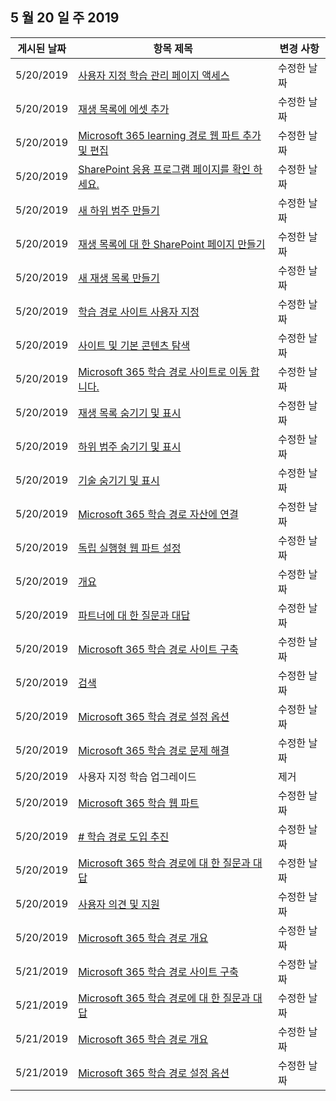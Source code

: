 <!-- This file is generated automatically each week. Changes made to this file will be overwritten.-->




## <a name="week-of-may-20-2019"></a>5 월 20 일 주 2019


| 게시된 날짜 |항목 제목 | 변경 사항 |
|------|------------|--------|
| 5/20/2019 | [사용자 지정 학습 관리 페이지 액세스](/Office365/CustomLearning/custom_accessadmin) | 수정한 날짜 |
| 5/20/2019 | [재생 목록에 에셋 추가](/Office365/CustomLearning/custom_addassets) | 수정한 날짜 |
| 5/20/2019 | [Microsoft 365 learning 경로 웹 파트 추가 및 편집](/Office365/CustomLearning/custom_addwebpart) | 수정한 날짜 |
| 5/20/2019 | [SharePoint 응용 프로그램 페이지를 확인 하세요.](/Office365/CustomLearning/custom_apppages) | 수정한 날짜 |
| 5/20/2019 | [새 하위 범주 만들기](/Office365/CustomLearning/custom_createnewcat) | 수정한 날짜 |
| 5/20/2019 | [재생 목록에 대 한 SharePoint 페이지 만들기](/Office365/CustomLearning/custom_createnewpage) | 수정한 날짜 |
| 5/20/2019 | [새 재생 목록 만들기](/Office365/CustomLearning/custom_createnewplaylist) | 수정한 날짜 |
| 5/20/2019 | [학습 경로 사이트 사용자 지정](/Office365/CustomLearning/custom_edithelp) | 수정한 날짜 |
| 5/20/2019 | [사이트 및 기본 콘텐츠 탐색](/Office365/CustomLearning/custom_exploresite) | 수정한 날짜 |
| 5/20/2019 | [Microsoft 365 학습 경로 사이트로 이동 합니다.](/Office365/CustomLearning/custom_goto) | 수정한 날짜 |
| 5/20/2019 | [재생 목록 숨기기 및 표시](/Office365/CustomLearning/custom_hideshowplaylists) | 수정한 날짜 |
| 5/20/2019 | [하위 범주 숨기기 및 표시](/Office365/CustomLearning/custom_hideshowsub) | 수정한 날짜 |
| 5/20/2019 | [기술 숨기기 및 표시](/Office365/CustomLearning/custom_hideshowtech) | 수정한 날짜 |
| 5/20/2019 | [Microsoft 365 학습 경로 자산에 연결](/Office365/CustomLearning/custom_linking) | 수정한 날짜 |
| 5/20/2019 | [독립 실행형 웹 파트 설정](/Office365/CustomLearning/custom_manualsetup) | 수정한 날짜 |
| 5/20/2019 | [개요](/Office365/CustomLearning/custom_overview) | 수정한 날짜 |
| 5/20/2019 | [파트너에 대 한 질문과 대답](/Office365/CustomLearning/custom_partner) | 수정한 날짜 |
| 5/20/2019 | [Microsoft 365 학습 경로 사이트 구축](/Office365/CustomLearning/custom_provision) | 수정한 날짜 |
| 5/20/2019 | [검색](/Office365/CustomLearning/custom_search) | 수정한 날짜 |
| 5/20/2019 | [Microsoft 365 학습 경로 설정 옵션](/Office365/CustomLearning/custom_setupoptions) | 수정한 날짜 |
| 5/20/2019 | [Microsoft 365 학습 경로 문제 해결](/Office365/CustomLearning/custom_troubleshooting) | 수정한 날짜 |
| 5/20/2019 | 사용자 지정 학습 업그레이드 | 제거 |
| 5/20/2019 | [Microsoft 365 학습 웹 파트](/Office365/CustomLearning/custom_whereiswebpart) | 수정한 날짜 |
| 5/20/2019 | [# 학습 경로 도입 추진](/Office365/CustomLearning/driveadoption) | 수정한 날짜 |
| 5/20/2019 | [Microsoft 365 학습 경로에 대 한 질문과 대답](/Office365/CustomLearning/faq) | 수정한 날짜 |
| 5/20/2019 | [사용자 의견 및 지원](/Office365/CustomLearning/feedback) | 수정한 날짜 |
| 5/20/2019 | [Microsoft 365 학습 경로 개요](/Office365/CustomLearning/index) | 수정한 날짜 |
| 5/21/2019 | [Microsoft 365 학습 경로 사이트 구축](/Office365/CustomLearning/custom_provision) | 수정한 날짜 |
| 5/21/2019 | [Microsoft 365 학습 경로에 대 한 질문과 대답](/Office365/CustomLearning/faq) | 수정한 날짜 |
| 5/21/2019 | [Microsoft 365 학습 경로 개요](/Office365/CustomLearning/index) | 수정한 날짜 |
| 5/21/2019 | [Microsoft 365 학습 경로 설정 옵션](/Office365/CustomLearning/custom_setupoptions) | 수정한 날짜 |
